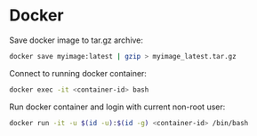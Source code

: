 # Docker

Save docker image to tar.gz archive:

```bash
docker save myimage:latest | gzip > myimage_latest.tar.gz
```

Connect to running docker container:

```bash
docker exec -it <container-id> bash
```

Run docker container and login with current non-root user:

```bash
docker run -it -u $(id -u):$(id -g) <container-id> /bin/bash
```
